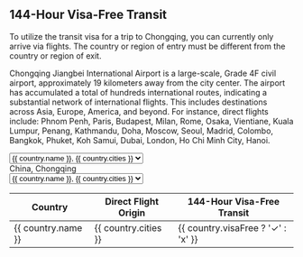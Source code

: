 ## 144-Hour Visa-Free Transit

To utilize the transit visa for a trip to Chongqing, you can currently only arrive via flights.
The country or region of entry must be different from the country or region of exit.

Chongqing Jiangbei International Airport is a large-scale, Grade 4F civil airport, approximately 19 kilometers away from the city center. The airport has accumulated a total of hundreds international routes, indicating a substantial network of international flights. This includes destinations across Asia, Europe, America, and beyond. For instance, direct flights include: Phnom Penh, Paris, Budapest, Milan, Rome, Osaka, Vientiane, Kuala Lumpur, Penang, Kathmandu, Doha, Moscow, Seoul, Madrid, Colombo, Bangkok, Phuket, Koh Samui, Dubai, London, Ho Chi Minh City, Hanoi.

<script setup>
import { ref, computed } from 'vue'

const countriesList = ref([
  { name: 'Cambodia', cities: 'Phnom Penh', visaFree: false },
  { name: 'France', cities: 'Paris', visaFree: true },
  { name: 'Hungary', cities: 'Budapest', visaFree: true },
  { name: 'Italy', cities: 'Milan, Rome', visaFree: true },
  { name: 'Japan', cities: 'Osaka', visaFree: true },
  { name: 'Laos', cities: 'Vientiane', visaFree: false },
  { name: 'Malaysia', cities: 'Kuala Lumpur, Penang', visaFree: false },
  { name: 'Nepal', cities: 'Kathmandu', visaFree: false },
  { name: 'Qatar', cities: 'Doha', visaFree: true },
  { name: 'Russia', cities: 'Moscow', visaFree: true },
  { name: 'South Korea', cities: 'Seoul', visaFree: true },
  { name: 'Spain', cities: 'Madrid', visaFree: true },
  { name: 'Sri Lanka', cities: 'Colombo', visaFree: false },
  { name: 'Thailand', cities: 'Bangkok, Phuket, Koh Saumi', visaFree: false },
  { name: 'United Arab Emirates', cities: 'Dubai', visaFree: true },
  { name: 'United Kingdom', cities: 'London', visaFree: true },
  { name: 'Vietnam', cities: 'Ho Chi Minh City, Hanoi', visaFree: false },
]);

const origin = ref(countriesList.value.filter(country => country.visaFree)[0].name);
const visaFreeCountries = computed(() => countriesList.value.filter(country => country.visaFree));
const destinationCountries = computed(() => countriesList.value.filter(country => country.name !== origin.value));
</script>

<Flex>
<div>
    <select v-model="origin">
        <option v-for="country in visaFreeCountries" :value="country.name">{{ country.name }}, {{ country.cities }}</option>
    </select>
</div>
<div>
    China, Chongqing
</div>
<div>
    <select>
        <option v-for="country in destinationCountries">{{ country.name }}, {{ country.cities }}</option>
    </select>
</div>
</Flex>

<table>
  <thead>
    <tr>
      <th>Country</th>
      <th>Direct Flight Origin</th>
      <th>144-Hour Visa-Free Transit</th>
    </tr>
  </thead>
  <tbody>
    <tr v-for="country in countriesList">
      <td>{{ country.name }}</td>
      <td>{{ country.cities }}</td>
      <td>{{ country.visaFree ? '✓' : 'x' }}</td>
    </tr>
  </tbody>
</table>
